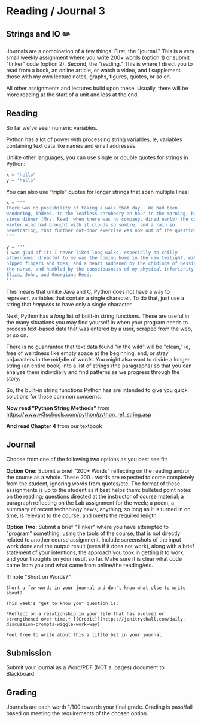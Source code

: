 # Reading / Journal 3

## Strings and IO ✏️

Journals are a combination of a few things. First, the "journal." This is a very small weekly assignment where you write 200+ words (option 1) or submit  "tinker" code (option 2). Second, the "reading." This is where I direct you to read from a book, an online article, or watch a video, and I supplement those with my own lecture notes, graphs, figures, quotes, or so on.

All other assignments and lectures build upon these. Usually, there will be more reading at the start of a unit and less at the end.

## Reading

So far we've seen numeric variables.

Python has a lot of power with processing string variables, ie, variables containing text data like names and email addresses.

Unlike other languages, you can use single or double quotes for strings in Python:

```python
x = "hello"
y = 'hello'
```

You can also use "triple" quotes for longer strings that span multiple lines:

```python
x = """
There was no possibility of taking a walk that day.  We had been
wandering, indeed, in the leafless shrubbery an hour in the morning; but
since dinner (Mrs. Reed, when there was no company, dined early) the cold
winter wind had brought with it clouds so sombre, and a rain so
penetrating, that further out-door exercise was now out of the question.
"""

y = '''
I was glad of it: I never liked long walks, especially on chilly
afternoons: dreadful to me was the coming home in the raw twilight, with
nipped fingers and toes, and a heart saddened by the chidings of Bessie,
the nurse, and humbled by the consciousness of my physical inferiority to
Eliza, John, and Georgiana Reed.
'''
```

This means that unlike Java and C, Python does not have a way to represent variables that contain a single character. To do that, just use a string that *happens* to have only a single character.

Next, Python has a *long* list of built-in string functions. These are useful in the many situations you may find yourself in when your program needs to process text-based data that was entered by a user, scraped from the web, or so on.

There is no guanrantee that text data found "in the wild" will be "clean," ie, free of weirdness like empty space at the beginning, end, or stray ch]aracters in the mid;dle of words. You might also want to divide a longer string (an entire book) into a list of strings (the paragraphs) so that you can analyze them individially and find patterns as we progress through the story.

So, the built-in string functions Python has are intended to give you quick solutions for those common concerns.

**Now read "Python String Methods"** from <https://www.w3schools.com/python/python_ref_string.asp>

**And read Chapter 4** from our textbook

## Journal

Choose from one of the following two options as you best see fit:

**Option One:** Submit a brief "200+ Words" reflecting on the reading and/or the course as a whole. These 200+ words are expected to come completely from the student, ignoring words from quotes/etc. The format of these assignments is up to the student as it best helps them: bulleted point notes on the reading; questions directed at the instructor of course material; a paragraph reflecting on the Lab assignment for the week; a poem; a summary of recent technology news; anything, so long as it is turned in on time, is relevant to the course, and meets the required length. 

**Option Two:** Submit a brief "Tinker" where you have attempted to "program" something, using the tools of the course, that is not directly related to another course assignment. Include screenshots of the input work done and the output result (even if it does not work), along with a brief statement of your intentions, the approach you took in getting it to work, and your thoughts on your result so far. Make sure it is clear what code came from you and what came from online/the reading/etc.

!!! note "Short on Words?"
    
    Short a few words in your journal and don't know what else to write about?

    This week's "get to know you" question is:

    *Reflect on a relationship in your life that has evolved or strengthened over time.* [(Credit)](https://jonitrythall.com/daily-discussion-prompts-wiggle-work-way)

    Feel free to write about this a little bit in your journal.

## Submission

Submit your journal as a Word/PDF (NOT a .pages) document to Blackboard.

## Grading

Journals are each worth 1/100 towards your final grade. Grading is pass/fail based on meeting the requirements of the chosen option.